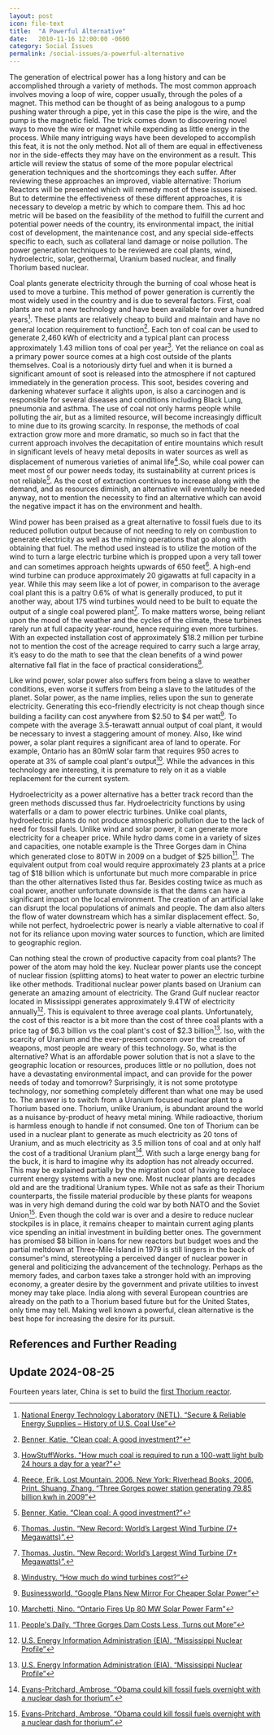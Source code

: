 ```yaml
---
layout: post
icon: file-text
title:  "A Powerful Alternative"
date:   2010-11-16 12:00:00 -0600
category: Social Issues
permalink: /social-issues/a-powerful-alternative
---
```


The generation of electrical power has a long history and can be accomplished through a variety of methods.
The most common approach involves moving a loop of wire, copper usually, through the poles of a magnet.
This method can be thought of as being analogous to a pump pushing water through a pipe, yet in this case
the pipe is the wire, and the pump is the magnetic field. The trick comes down to discovering novel ways to
move the wire or magnet while expending as little energy in the process. While many intriguing ways have been
developed to accomplish this feat, it is not the only method. Not all of them are equal in effectiveness nor
in the side-effects they may have on the environment as a result. This article will review the status of some
of the more popular electrical generation techniques and the shortcomings they each suffer. After reviewing these
approaches an improved, viable alternative: Thorium Reactors will be presented which will remedy most of these
issues raised. But to determine the effectiveness of these different approaches, it is necessary to develop
a metric by which to compare them. This ad hoc metric will be based on the feasibility of the method to fulfill
the current and potential power needs of the country, its environmental impact, the initial cost of development,
the maintenance cost, and any special side-effects specific to each, such as collateral land damage or noise
pollution. The power generation techniques to be reviewed are coal plants, wind, hydroelectric, solar, geothermal,
Uranium based nuclear, and finally Thorium based nuclear.

Coal plants generate electricity through the burning of coal whose heat is used to move a turbine. This method of
power generation is currently the most widely used in the country and is due to several factors. First, coal plants
are not a new technology and have been available for over a hundred years[^6]. These plants are relatively cheap to
build and maintain and have no general location requirement to function[^1]. Each ton of coal can be used to generate
2,460 kWh of electricity and a typical plant can process approximately 1.43 million tons of coal per year[^4].
Yet the reliance on coal as a primary power source comes at a high cost outside of the plants themselves. Coal is a
notoriously dirty fuel and when it is burned a significant amount of soot is released into the atmosphere if not
captured immediately in the generation process. This soot, besides covering and darkening whatever surface it
alights upon, is also a carcinogen and is responsible for several diseases and conditions including Black Lung,
pneumonia and asthma. The use of coal not only harms people while polluting the air, but as a limited resource,
will become increasingly difficult to mine due to its growing scarcity. In response, the methods of coal extraction
grow more and more dramatic, so much so in fact that the current approach involves the decapitation of entire
mountains which result in significant levels of heavy metal deposits in water sources as well as displacement of
numerous varieties of animal life[^8].So, while coal power can meet most of our power needs today, its sustainability
at current prices is not reliable[^1]. As the cost of extraction continues to increase along with the demand, and
as resources diminish, an alternative will eventually be needed anyway, not to mention the necessity to find an
alternative which can avoid the negative impact it has on the environment and health.

Wind power has been praised as a great alternative to fossil fuels due to its reduced pollution output because of not
needing to rely on combustion to generate electricity as well as the mining operations that go along with obtaining
that fuel. The method used instead is to utilize the motion of the wind to turn a large electric turbine which is
propped upon a very tall tower and can sometimes approach heights upwards of 650 feet[^9]. A high-end wind turbine
can produce approximately 20 gigawatts at full capacity in a year. While this may seem like a lot of power, in
comparison to the average coal plant this is a paltry 0.6% of what is generally produced, to put it another way,
about 175 wind turbines would need to be built to equate the output of a single coal powered plant[^9]. To make
matters worse, being reliant upon the mood of the weather and the cycles of the climate, these turbines rarely
run at full capacity year-round, hence requiring even more turbines. With an expected installation cost of
approximately $18.2 million per turbine not to mention the cost of the acreage required to carry such a large array,
it’s easy to do the math to see that the clean benefits of a wind power alternative fall flat in the face of
practical considerations[^11].

Like wind power, solar power also suffers from being a slave to weather conditions, even worse it suffers from being
a slave to the latitudes of the planet. Solar power, as the name implies, relies upon the sun to generate electricity.
Generating this eco-friendly electricity is not cheap though since building a facility can cost anywhere from $2.50 to
$4 per watt[^2]. To compete with the average 3.5-terawatt annual output of coal plant, it would be necessary to invest
a staggering amount of money. Also, like wind power, a solar plant requires a significant area of land to operate.
For example, Ontario has an 80mW solar farm that requires 950 acres to operate at 3% of sample coal plant's output[^5].
While the advances in this technology are interesting, it is premature to rely on it as a viable replacement for
the current system.

Hydroelectricity as a power alternative has a better track record than the green methods discussed thus far.
Hydroelectricity functions by using waterfalls or a dam to power electric turbines. Unlike coal plants, hydroelectric
plants do not produce atmospheric pollution due to the lack of need for fossil fuels. Unlike wind and solar power,
it can generate more electricity for a cheaper price. While hydro dams come in a variety of sizes and capacities,
one notable example is the Three Gorges dam in China which generated close to 80TW in 2009 on a budget of $25 billion[^7].
The equivalent output from coal would require approximately 23 plants at a price tag of $18 billion which is
unfortunate but much more comparable in price than the other alternatives listed thus far. Besides costing twice as
much as coal power, another unfortunate downside is that the dams can have a significant impact on the local
environment. The creation of an artificial lake can disrupt the local populations of animals and people. The dam
also alters the flow of water downstream which has a similar displacement effect. So, while not perfect,
hydroelectric power is nearly a viable alternative to coal if not for its reliance upon moving water sources to
function, which are limited to geographic region.

Can nothing steal the crown of productive capacity from coal plants? The power of the atom may hold the key.
Nuclear power plants use the concept of nuclear fission (splitting atoms) to heat water to power an electric
turbine like other methods.  Traditional nuclear power plants based on Uranium can generate an amazing amount of
electricity. The Grand Gulf nuclear reactor located in Mississippi generates approximately 9.4TW of electricity
annually[^10]. This is equivalent to three average coal plants. Unfortunately, the cost of this reactor is a bit
more than the cost of three coal plants with a price tag of $6.3 billion vs the coal plant's cost of $2.3 billion[^10].
lso, with the scarcity of Uranium and the ever-present concern over the creation of weapons, most people are weary
of this technology.  So, what is the alternative? What is an affordable power solution that is not a slave to
the geographic location or resources, produces little or no pollution, does not have a devastating environmental
impact, and can provide for the power needs of today and tomorrow? Surprisingly, it is not some prototype
technology, nor something completely different than what one may be used to. The answer is to switch from a Uranium
focused nuclear plant to a Thorium based one. Thorium, unlike Uranium, is abundant around the world as a nuisance
by-product of heavy metal mining. While radioactive, thorium is harmless enough to handle if not consumed. One ton
of Thorium can be used in a nuclear plant to generate as much electricity as 20 tons of Uranium, and as much
electricity as 3.5 million tons of coal and at only half the cost of a traditional Uranium plant[^3].
With such a large energy bang for the buck, it is hard to imagine why its adoption has not already occurred.
This may be explained partially by the migration cost of having to replace current energy systems with a new one.
Most nuclear plants are decades old and are the traditional Uranium types. While not as safe as their Thorium
counterparts, the fissile material producible by these plants for weapons was in very high demand during the cold
war by both NATO and the Soviet Union[^3]. Even though the cold war is over and a desire to reduce nuclear
stockpiles is in place, it remains cheaper to maintain current aging plants vice spending an initial investment
in building better ones. The government has promised $8 billion in loans for new reactors but budget woes and the
partial meltdown at Three-Mile-Island in 1979 is still lingers in the back of consumer's mind, stereotyping a
perceived danger of nuclear power in general and politicizing the advancement of the technology. Perhaps as the
memory fades, and carbon taxes take a stronger hold with an improving economy, a greater desire by the government
and private utilities to invest money may take place. India along with several European countries are already on
the path to a Thorium based future but for the United States, only time may tell. Making well known a powerful,
clean alternative is the best hope for increasing the desire for its pursuit.

## References and Further Reading

[^1]: [Benner, Katie. “Clean coal: A good investment?”](https://web.archive.org/web/20041028152357/https://money.cnn.com/2004/10/18/news/economy/coal/)
[^2]: [Businessworld. “Google Plans New Mirror For Cheaper Solar Power”](https://web.archive.org/web/20100727185404/https://businessworld.in/bw/2009_09_14_Google_Plans_New_Mirror_For_Cheaper_Solar_Power.html)
[^3]: [Evans-Pritchard, Ambrose. “Obama could kill fossil fuels overnight with a nuclear dash for thorium”.](https://web.archive.org/web/20100830222434/https://www.telegraph.co.uk/finance/comment/7970619/Obama-could-kill-fossil-fuels-overnight-with-a-nuclear-dash-for-thorium.html)
[^4]: [HowStuffWorks. "How much coal is required to run a 100-watt light bulb 24 hours a day for a year?"](https://web.archive.org/web/20101207025550/https://science.howstuffworks.com/environmental/energy/question481.htm)
[^5]: [Marchetti, Nino. “Ontario Fires Up 80 MW Solar Power Farm”](https://web.archive.org/web/20101009213337/https://www.earthtechling.com/2010/10/ontario-fires-up-80-mw-solar-power-farm/)
[^6]: [National Energy Technology Laboratory (NETL). “Secure & Reliable Energy Supplies – History of U.S. Coal Use”](https://web.archive.org/web/20101110025133/http://www.netl.doe.gov/KeyIssues/historyofcoaluse.html)
[^7]: [People's Daily. “Three Gorges Dam Costs Less, Turns out More”](https://web.archive.org/web/20060602224627/http://english.peopledaily.com.cn/200306/09/eng20030609_117914.shtml)
[^8]: [Reece, Erik. Lost Mountain. 2006. New York: Riverhead Books, 2006. Print. Shuang, Zhang. “Three Gorges power station generating 79.85 billion kwh in 2009”](https://web.archive.org/web/20100429081818/http://www.chinaequip.gov.cn/2010-01/08/c_13130850.htm)
[^9]: [Thomas. Justin. “New Record: World’s Largest Wind Turbine (7+ Megawatts)”.](https://web.archive.org/web/20220518225801/https://metaefficient.com/uncategorized/new-record-worlds-largest-wind-turbine-7-megawatts.html)
[^10]: [U.S. Energy Information Administration (EIA). “Mississippi Nuclear Profile”](https://web.archive.org/web/20110716062816/http://www.eia.gov/cneaf/nuclear/state_profiles/mississippi/ms.html)
[^11]: [Windustry. “How much do wind turbines cost?”](https://web.archive.org/web/20101225182428/http://www.windustry.org/how-much-do-wind-turbines-cost)

## Update 2024-08-25

Fourteen years later, China is set to build the [first Thorium reactor](https://www.ogv.energy/news-item/china-to-launch-world-s-first-thorium-molten-salt-nuclear-power-station-in-2025).
